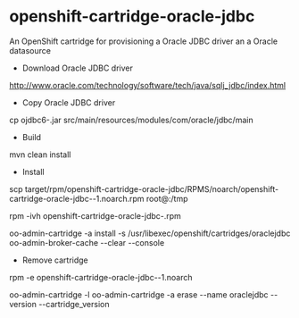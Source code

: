 openshift-cartridge-oracle-jdbc
===============================

An OpenShift cartridge for provisioning a Oracle JDBC driver an a Oracle datasource

- Download Oracle JDBC driver

http://www.oracle.com/technology/software/tech/java/sqlj_jdbc/index.html

- Copy Oracle JDBC driver

cp ojdbc6-<version>.jar src/main/resources/modules/com/oracle/jdbc/main

- Build

mvn clean install

- Install

scp target/rpm/openshift-cartridge-oracle-jdbc/RPMS/noarch/openshift-cartridge-oracle-jdbc-<cartridge-version>-1.noarch.rpm root@<openshift-node-ip>:/tmp

rpm -ivh openshift-cartridge-oracle-jdbc-<cartridge-version>.rpm

oo-admin-cartridge -a install -s /usr/libexec/openshift/cartridges/oraclejdbc
oo-admin-broker-cache --clear --console

- Remove cartridge

rpm -e openshift-cartridge-oracle-jdbc-<cartridge-version>-1.noarch

oo-admin-cartridge -l
oo-admin-cartridge -a erase --name oraclejdbc --version <version> --cartridge_version <cartridge-version>
